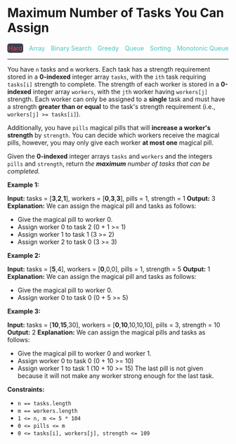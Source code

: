 # Maximum Number of Tasks You Can Assign

<div style="display: flex; justify-content: space-between; align-items: center">
<div style="color: #ff375f;
padding: 2px; background-color: #3a3f4b; border-radius: 5px;">Hard</div>
<div style="color: #46c6c2">Array</div>
<div style="color: #46c6c2">Binary Search</div>
<div style="color: #46c6c2">Greedy</div>
<div style="color: #46c6c2">Queue</div>
<div style="color: #46c6c2">Sorting</div>
<div style="color: #46c6c2">Monotonic Queue</div>
</div>

---

You have `n` tasks and `m` workers. Each task has a strength requirement stored in a **0-indexed** integer array `tasks`, with the `ith` task requiring `tasks[i]` strength to complete. The strength of each worker is stored in a **0-indexed** integer array `workers`, with the `jth` worker having `workers[j]` strength. Each worker can only be assigned to a **single** task and must have a strength **greater than or equal** to the task's strength requirement (i.e., `workers[j] >= tasks[i]`).

Additionally, you have `pills` magical pills that will **increase a worker's strength** by `strength`. You can decide which workers receive the magical pills, however, you may only give each worker **at most one** magical pill.

Given the **0-indexed** integer arrays `tasks` and `workers` and the integers `pills` and `strength`, return _the **maximum** number of tasks that can be completed._

**Example 1:**

**Input:** tasks = \[**3**,**2**,**1**\], workers = \[**0**,**3**,**3**\], pills = 1, strength = 1
**Output:** 3
**Explanation:**
We can assign the magical pill and tasks as follows:
- Give the magical pill to worker 0.
- Assign worker 0 to task 2 (0 + 1 >= 1)
- Assign worker 1 to task 1 (3 >= 2)
- Assign worker 2 to task 0 (3 >= 3)

**Example 2:**

**Input:** tasks = \[**5**,4\], workers = \[**0**,0,0\], pills = 1, strength = 5
**Output:** 1
**Explanation:**
We can assign the magical pill and tasks as follows:
- Give the magical pill to worker 0.
- Assign worker 0 to task 0 (0 + 5 >= 5)

**Example 3:**

**Input:** tasks = \[**10**,**15**,30\], workers = \[**0**,**10**,10,10,10\], pills = 3, strength = 10
**Output:** 2
**Explanation:**
We can assign the magical pills and tasks as follows:
- Give the magical pill to worker 0 and worker 1.
- Assign worker 0 to task 0 (0 + 10 >= 10)
- Assign worker 1 to task 1 (10 + 10 >= 15)
The last pill is not given because it will not make any worker strong enough for the last task.

**Constraints:**

*   `n == tasks.length`
*   `m == workers.length`
*   `1 <= n, m <= 5 * 104`
*   `0 <= pills <= m`
*   `0 <= tasks[i], workers[j], strength <= 109`
